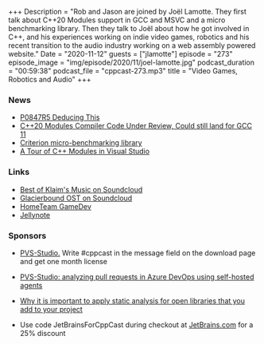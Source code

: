 +++
Description = "Rob and Jason are joined by Joël Lamotte. They first talk about C++20 Modules support in GCC and MSVC and a micro benchmarking library. Then they talk to Joël about how he got involved in C++, and his experiences working on indie video games, robotics and his recent transition to the audio industry working on a web assembly powered website."
Date = "2020-11-12"
guests = ["jlamotte"]
episode = "273"
episode_image = "img/episode/2020/11/joel-lamotte.jpg"
podcast_duration = "00:59:38"
podcast_file = "cppcast-273.mp3"
title = "Video Games, Robotics and Audio"
+++

### News ###

 - [P0847R5 Deducing This](http://www.open-std.org/jtc1/sc22/wg21/docs/papers/2020/p0847r5.html)
 - [C++20 Modules Compiler Code Under Review, Could still land for GCC 11](https://www.phoronix.com/scan.php?page=news_item&px=GCC-Modules-Code-Review)
 - [Criterion micro-benchmarking library](https://github.com/p-ranav/criterion)
 - [A Tour of C++ Modules in Visual Studio](https://devblogs.microsoft.com/cppblog/a-tour-of-cpp-modules-in-visual-studio/)

### Links ###

 - [Best of Klaim's Music on Soundcloud](https://soundcloud.com/mjklaim/sets/best-of-klaims-music)
 - [Glacierbound OST on Soundcloud](https://soundcloud.com/mjklaim/sets/glacierbound-ost-hometeam-gamedev)
 - [HomeTeam GameDev](https://hometeamgamedev.com/)
 - [Jellynote](https://www.jellynote.com/en)

### Sponsors ###

- [PVS-Studio.](https://www.viva64.com/pvs-download-cppcast-t) Write #cppcast in the message field on the download page and get one month license
- [PVS-Studio: analyzing pull requests in Azure DevOps using self-hosted agents](https://www.viva64.com/pvs-azure-devops)
- [Why it is important to apply static analysis for open libraries that you add to your project](https://www.viva64.com/pvs-open-libraries)

- Use code JetBrainsForCppCast during checkout at [JetBrains.com](http://www.jetbrains.com/) for a 25% discount